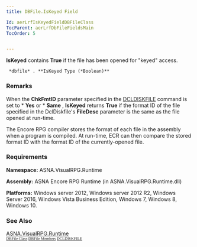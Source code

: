 ```yaml
---
title: DBFile.IsKeyed Field

Id: aerLrfIsKeyedFieldDBFileClass
TocParent: aerLrfDbFileFieldsMain
TocOrder: 5


---
```


**IsKeyed** contains **True** if the file has been opened for "keyed" access. 

```
 *dbfile* . **IsKeyed Type (*Boolean)** 
```

### Remarks
When the **ChkFmtID** parameter specified in the [DCLDISKFILE](DCLDISKFILE.html) command is set to * **Yes** or * **Same** , **IsKeyed** returns **True** if the format ID of the file specified in the DclDiskfile's **FileDesc** parameter is the same as the file opened at run-time. 

The Encore RPG compiler stores the format of each file in the assembly when a program is compiled. At run-time, ECR can then compare the stored format ID with the format ID of the currently-opened file. 

### Requirements
**Namespace:** ASNA.VisualRPG.Runtime 

**Assembly:** ASNA Encore RPG Runtime (in ASNA.VisualRPG.Runtime.dll) 

**Platforms:** Windows server 2012, Windows server 2012 R2, Windows Server 2016, Windows Vista Business Edition, Windows 7, Windows 8, Windows 10. 

### See Also
[ASNA.VisualRPG.Runtime](aerLrfRuntimeNamespace.html) <br /> <span style="FONT-SIZE: 8pt; FONT-FAMILY: Verdana; mso-bidi-font-family: 'Courier New'"> [DBFile Class](aerLrfDBFileClass.html)
[DBFile Members](aerLrfDBFileMembers.html)
[DCLDISKFILE](DCLDISKFILE.html) </span> 
